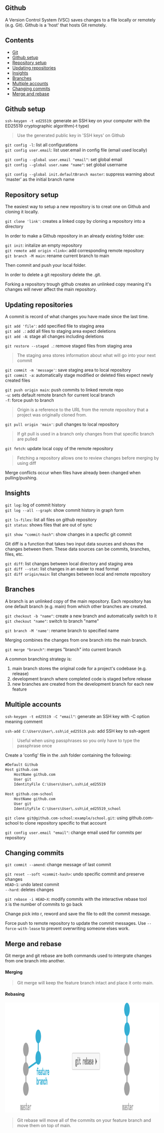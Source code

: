 ## Github

A Version Control System (VSC) saves changes to a file locally or remotely (e.g. Git).
Github is a 'host' that hosts Git remotely.

## Contents
- [Git](#git)
- [Github setup](#github-setup)
- [Repository setup](#repository-setup)
- [Updating repositories](#updating-repositories)
- [Insights](#insights)
- [Branches](#branches)
- [Multiple accounts](#multiple-accounts)
- [Changing commits](#changing-commits)
- [Merge and rebase](#merge-and-rebase)

## Github setup

`ssh-keygen -t ed25519`: generate an SSH key on your computer with the ED25519 cryptographic algorithm(-t type)
> Use the generated public key in 'SSH keys' on Github

`git config -l`: list all configurations\
`git config user.email`: list user.email in config file (email used locally)

`git config --global user.email "email"`: set global email\
`git config --global user.name "name"`: set global username 

`git config --global init.defaultBranch master`: suppress warning about 'master' as the initial branch name

## Repository setup

The easiest way to setup a new repository is to creat one on Github and cloning it locally.

`git clone 'link'`: creates a linked copy by cloning a repository into a directory

In order to make a Github repository in an already existing folder use:

`git init`: initalize an empty repository\
`git remote add origin <link>`: add corresponding remote repository\
`git branch -M main`: rename current branch to main

Then commit and push your local folder.

In order to delete a git repository delete the .git.

Forking a repository trough github creates an unlinked copy meaning it's changes will never affect the main repository.

<!-- ## Commits -->
## Updating repositories

A commit is record of what changes you have made since the last time.

`git add 'file'`: add specified file to staging area\
`git add .`: add all files to staging area expect deletions\
`git add -A`: stage all changes including deletions

`git restore --staged .`: remove staged files from staging area

>The staging area stores information about what will go into your next commit

`git commit -m 'message'`: save staging area to local repository\
`git commit -a`: automatically stage modified or deleted files expect newly created files

`git push origin main`: push commits to linked remote repo\
`-u`: sets default remote branch for current local branch\
`-f`: force push to branch

>Origin is a reference to the URL from the remote repository that a project was originally cloned from.

`git pull origin 'main'`: pull changes to local repository
>If git pull is used in a branch only changes from that specific branch are pulled

`git fetch`: update local copy of the remote repository
>Fetching a repository allows one to review changes before merging by using diff

Merge conflicts occur when files have already been changed when pulling/pushing.

## Insights
<!-- ## Repository statistics -->

`git log`: log of commit history\
`git log --all --graph`: show commit history in graph form

`git ls-files`: list all files on github repository\
`git status`: shows files that are out of sync

`git show "commit-hash"`: show changes in a specfic git commit

Git diff is a function that takes two input data sources and shows the changes between them. These data sources can be commits, branches, files, etc.

`git diff`: list changes between local directory and staging area\
`git diff --stat`: list changes in an easier to read format\
`git diff origin/main`: list changes between local and remote repository

## Branches

A branch is an unlinked copy of the main repository.
Each repository has one default branch (e.g. main) from which other branches are created. 

`git checkout -b "name"`: create a new branch and automatically switch to it
`git checkout "name"`: switch to branch "name"

`git branch -M 'name'`: rename branch to specified name

Merging combines the changes from one branch into the main branch.

`git merge "branch"`: merges "branch" into current branch

A common branching strategy is:
1. main branch stores the original code for a project's codebase (e.g. release)
2. development branch where completed code is staged before release
3. new branches are created from the development branch for each new feature

## Multiple accounts

`ssh-keygen -t ed25519 -C "email"`: generate an SSH key with -C option meaning comment

`ssh-add C:\Users\User\.ssh\id_ed25519.pub`: add SSH key to ssh-agent
>Useful when using passphrases so you only have to type the passphrase once

Create a 'config' file in the .ssh folder containing the following:

    #Default Github
    Host github.com
        HostName github.com
        User git
        IdentityFile C:\Users\User\.ssh\id_ed25519

    Host github.com-school
        HostName github.com
        User git
        IdentityFile C:\Users\User\.ssh\id_ed25519_school

`git clone git@github.com-school:example/school.git`: using github.com-school to clone repository specific to that account

`git config user.email "email"`: change email used for commits per repository

## Changing commits

`git commit --amend`: change message of last commit

`git reset --soft <commit-hash>`: undo specific commit and preserve changes \
`HEAD~1`: undo latest commit\
`--hard`: deletes changes

`git rebase -i HEAD~X`: modify commits with the interactive rebase tool\
`X` is the number of commits to go back

Change pick into r, reword and save the file to edit the commit message.

Force push to remote repository to update the commit messages. Use `--force-with-lease` to prevent overwriting someone elses work.

## Merge and rebase

Git merge and git rebase are both commands used to intergrate changes from one branch into another.

#### Merging

<!--![Alt text](https://www.themoderncoder.com/uploads/git-merge-graphic.png)-->

>Git merge will keep the feature branch intact and place it onto main.

#### Rebasing

<!--![Alt text](./img/IMG_TEST.png)-->

<img src="./img/IMG_TEST.png" alt="Alt Text" width="640" height="360">

>Git rebase will move all of the commits on your feature branch and move them on top of main.

<!-- https://www.themoderncoder.com/a-better-git-workflow-with-rebase/ -->
